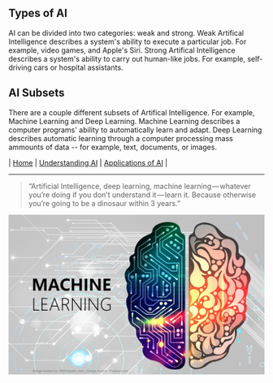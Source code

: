 ## Types of AI
AI can be divided into two categories: weak and strong. Weak Artifical Intelligence describes a system's ability to execute a particular job. For example, video games, and Apple's Siri. Strong Artifical Intelligence describes a system's ability to carry out human-like jobs. For example, self-driving cars or hospital assistants. 

## AI Subsets
There are a couple different subsets of Artifical Intelligence. For example, Machine Learning and Deep Learning. Machine Learning describes a computer programs' ability to automatically learn and adapt. Deep Learning describes automatic learning through a computer processing mass ammounts of data -- for example, text, documents, or images.

| [Home](https://github.com/caelenwalker/MarkdownChallenge) | [Understanding AI](https://github.com/caelenwalker/MarkdownChallenge/blob/main/understanding.md) | [Applications of AI](https://github.com/caelenwalker/MarkdownChallenge/blob/main/applications.md) |

-----------------------------------------------------------
> “Artificial Intelligence, deep learning, machine learning — whatever you’re doing if you don’t understand it — learn it. Because otherwise you’re going to be a dinosaur within 3 years.”

![machine-learning](machine-learning.jpeg)
